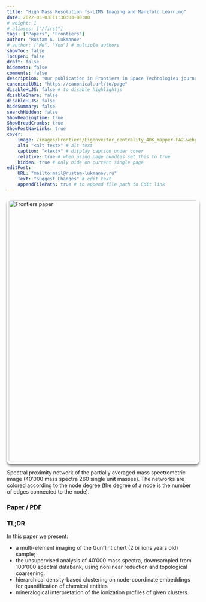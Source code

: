 ```yaml
---
title: "High Mass Resolution fs-LIMS Imaging and Manifold Learning"
date: 2022-05-03T11:30:03+00:00
# weight: 1
# aliases: ["/first"]
tags: ["Papers", "Frontiers"]
author: "Rustam A. Lukmanov"
# author: ["Me", "You"] # multiple authors
showToc: false
TocOpen: false
draft: false
hidemeta: false
comments: false
description: "Our publication in Frontiers in Space Technologies journal"
canonicalURL: "https://canonical.url/to/page"
disableHLJS: false # to disable highlightjs
disableShare: false
disableHLJS: false
hideSummary: false
searchHidden: false
ShowReadingTime: true
ShowBreadCrumbs: true
ShowPostNavLinks: true
cover:
    image: /images/Frontiers/Eigenvector_centrality_40K_mapper-FA2.webp # image path/url
    alt: "<alt text>" # alt text
    caption: "<text>" # display caption under cover
    relative: true # when using page bundles set this to true
    hidden: true # only hide on current single page
editPost:
    URL: "mailto:mail@rustam-lukmanov.ru"
    Text: "Suggest Changes" # edit text
    appendFilePath: true # to append file path to Edit link
---
```


<div class="wrapper" style="display: flex; justify-content: left; align-items: center;">
    <img src="/images/Frontiers/Averaged_image_degree1.webp" alt="Frontiers paper" width="700" style="padding: 5px; border-radius: 10px; box-shadow: 0 5px 5px rgba(0,0,0,0.45);">
</div>
  
Spectral proximity network of the partially averaged mass spectrometric image (40′000 mass spectra 260 single unit masses). The networks are colored according to the node degree (the degree of a node is the number of edges connected to the node).

### [Paper](https://www.frontiersin.org/articles/10.3389/frspt.2022.718943/full) / [PDF](/PDF/frspt-03-718943.pdf)

### TL;DR

In this paper we present:

- a multi-element imaging of the Gunflint chert (2 billions years old) sample;
- the unsupervised analysis of 40′000 mass spectra, downsampled from 100'000 spectral databank, using nonlinear reduction and topological coarsening.
- hierarchical density-based clustering on node-coordinate embeddings for quantification of chemical entities
- mineralogical interpretation of the ionization profiles of given clusters.
